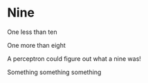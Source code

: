 # Nine
One less than ten

One more than eight

A perceptron could figure out what a nine was!

Something something something
